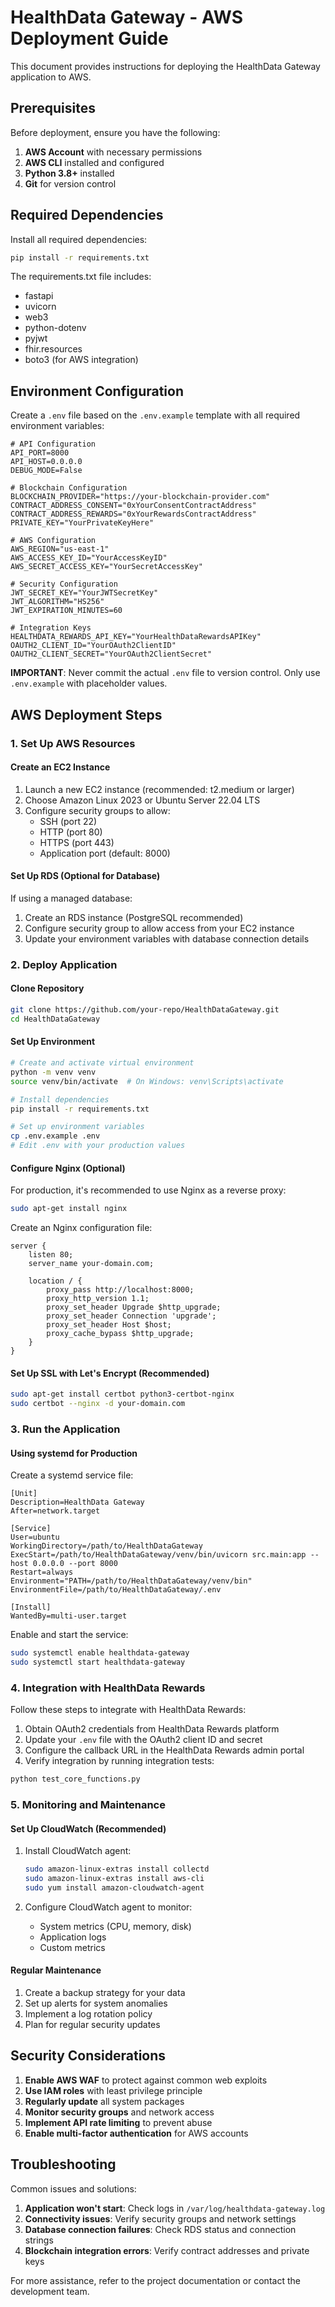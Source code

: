 # HealthData Gateway - AWS Deployment Guide

This document provides instructions for deploying the HealthData Gateway application to AWS.

## Prerequisites

Before deployment, ensure you have the following:

1. **AWS Account** with necessary permissions
2. **AWS CLI** installed and configured
3. **Python 3.8+** installed
4. **Git** for version control

## Required Dependencies

Install all required dependencies:

```bash
pip install -r requirements.txt
```

The requirements.txt file includes:
- fastapi
- uvicorn
- web3
- python-dotenv
- pyjwt
- fhir.resources
- boto3 (for AWS integration)

## Environment Configuration

Create a `.env` file based on the `.env.example` template with all required environment variables:

```
# API Configuration
API_PORT=8000
API_HOST=0.0.0.0
DEBUG_MODE=False

# Blockchain Configuration
BLOCKCHAIN_PROVIDER="https://your-blockchain-provider.com"
CONTRACT_ADDRESS_CONSENT="0xYourConsentContractAddress"
CONTRACT_ADDRESS_REWARDS="0xYourRewardsContractAddress"
PRIVATE_KEY="YourPrivateKeyHere"

# AWS Configuration
AWS_REGION="us-east-1"
AWS_ACCESS_KEY_ID="YourAccessKeyID"
AWS_SECRET_ACCESS_KEY="YourSecretAccessKey"

# Security Configuration
JWT_SECRET_KEY="YourJWTSecretKey"
JWT_ALGORITHM="HS256"
JWT_EXPIRATION_MINUTES=60

# Integration Keys
HEALTHDATA_REWARDS_API_KEY="YourHealthDataRewardsAPIKey"
OAUTH2_CLIENT_ID="YourOAuth2ClientID"
OAUTH2_CLIENT_SECRET="YourOAuth2ClientSecret"
```

**IMPORTANT**: Never commit the actual `.env` file to version control. Only use `.env.example` with placeholder values.

## AWS Deployment Steps

### 1. Set Up AWS Resources

#### Create an EC2 Instance

1. Launch a new EC2 instance (recommended: t2.medium or larger)
2. Choose Amazon Linux 2023 or Ubuntu Server 22.04 LTS
3. Configure security groups to allow:
   - SSH (port 22)
   - HTTP (port 80)
   - HTTPS (port 443)
   - Application port (default: 8000)

#### Set Up RDS (Optional for Database)

If using a managed database:

1. Create an RDS instance (PostgreSQL recommended)
2. Configure security group to allow access from your EC2 instance
3. Update your environment variables with database connection details

### 2. Deploy Application

#### Clone Repository

```bash
git clone https://github.com/your-repo/HealthDataGateway.git
cd HealthDataGateway
```

#### Set Up Environment

```bash
# Create and activate virtual environment
python -m venv venv
source venv/bin/activate  # On Windows: venv\Scripts\activate

# Install dependencies
pip install -r requirements.txt

# Set up environment variables
cp .env.example .env
# Edit .env with your production values
```

#### Configure Nginx (Optional)

For production, it's recommended to use Nginx as a reverse proxy:

```bash
sudo apt-get install nginx
```

Create an Nginx configuration file:

```
server {
    listen 80;
    server_name your-domain.com;

    location / {
        proxy_pass http://localhost:8000;
        proxy_http_version 1.1;
        proxy_set_header Upgrade $http_upgrade;
        proxy_set_header Connection 'upgrade';
        proxy_set_header Host $host;
        proxy_cache_bypass $http_upgrade;
    }
}
```

#### Set Up SSL with Let's Encrypt (Recommended)

```bash
sudo apt-get install certbot python3-certbot-nginx
sudo certbot --nginx -d your-domain.com
```

### 3. Run the Application

#### Using systemd for Production

Create a systemd service file:

```
[Unit]
Description=HealthData Gateway
After=network.target

[Service]
User=ubuntu
WorkingDirectory=/path/to/HealthDataGateway
ExecStart=/path/to/HealthDataGateway/venv/bin/uvicorn src.main:app --host 0.0.0.0 --port 8000
Restart=always
Environment="PATH=/path/to/HealthDataGateway/venv/bin"
EnvironmentFile=/path/to/HealthDataGateway/.env

[Install]
WantedBy=multi-user.target
```

Enable and start the service:

```bash
sudo systemctl enable healthdata-gateway
sudo systemctl start healthdata-gateway
```

### 4. Integration with HealthData Rewards

Follow these steps to integrate with HealthData Rewards:

1. Obtain OAuth2 credentials from HealthData Rewards platform
2. Update your `.env` file with the OAuth2 client ID and secret
3. Configure the callback URL in the HealthData Rewards admin portal
4. Verify integration by running integration tests:

```bash
python test_core_functions.py
```

### 5. Monitoring and Maintenance

#### Set Up CloudWatch (Recommended)

1. Install CloudWatch agent:
   ```bash
   sudo amazon-linux-extras install collectd
   sudo amazon-linux-extras install aws-cli
   sudo yum install amazon-cloudwatch-agent
   ```

2. Configure CloudWatch agent to monitor:
   - System metrics (CPU, memory, disk)
   - Application logs
   - Custom metrics

#### Regular Maintenance

1. Create a backup strategy for your data
2. Set up alerts for system anomalies
3. Implement a log rotation policy
4. Plan for regular security updates

## Security Considerations

1. **Enable AWS WAF** to protect against common web exploits
2. **Use IAM roles** with least privilege principle
3. **Regularly update** all system packages
4. **Monitor security groups** and network access
5. **Implement API rate limiting** to prevent abuse
6. **Enable multi-factor authentication** for AWS accounts

## Troubleshooting

Common issues and solutions:

1. **Application won't start**: Check logs in `/var/log/healthdata-gateway.log`
2. **Connectivity issues**: Verify security groups and network settings
3. **Database connection failures**: Check RDS status and connection strings
4. **Blockchain integration errors**: Verify contract addresses and private keys

For more assistance, refer to the project documentation or contact the development team.
